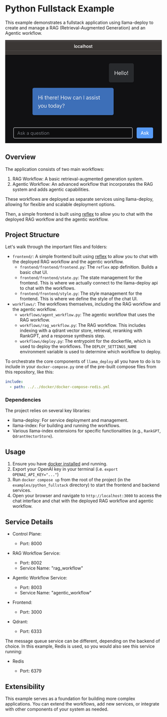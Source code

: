 # Python Fullstack Example

This example demonstrates a fullstack application using llama-deploy to create and manage a RAG (Retrieval-Augmented Generation) and an Agentic workflow.

![A sample of the deployed frontend.](./llama_deploy_frontend.png)

## Overview

The application consists of two main workflows:

1. RAG Workflow: A basic retrieval-augmented generation system.
2. Agentic Workflow: An advanced workflow that incorporates the RAG system and adds agentic capabilities.

These workflows are deployed as separate services using llama-deploy, allowing for flexible and scalable deployment options.

Then, a simple frontend is built using [reflex](https://reflex.dev/) to allow you to chat with the deployed RAG workflow and the agentic workflow.

## Project Structure

Let's walk through the important files and folders:

- `frontend/`: A simple frontend built using [reflex](https://reflex.dev/) to allow you to chat with the deployed RAG workflow and the agentic workflow.
  - `frontend/frontend/frontend.py`: The `reflex` app definition. Builds a basic chat UI.
  - `frontend/frontend/state.py`: The state management for the frontend. This is where we actually connect to the llama-deploy api to chat with the workflows.
  - `frontend/frontend/style.py`: The style management for the frontend. This is where we define the style of the chat UI.
- `workflows/`: The workflows themselves, including the RAG workflow and the agentic workflow.
  - `workflows/agent_workflow.py`: The agentic workflow that uses the RAG workflow.
  - `workflows/rag_workflow.py`: The RAG workflow. This includes indexing with a qdrant vector store, retrieval, reranking with RankGPT, and a response synthesis step.
  - `workflows/deploy.py`: The entrypoint for the dockerfile, which is used to deploy the workflows. The `DEPLOY_SETTINGS_NAME` environment variable is used to determine which workflow to deploy.

To orchestrate the core components of `llama_deploy` all you have to do is to include in your `docker-compose.py` one
of the pre-built compose files from this repository, like this:

```yaml
include:
  - path: ../../docker/docker-compose-redis.yml
```

### Dependencies

The project relies on several key libraries:

- llama-deploy: For service deployment and management.
- llama-index: For building and running the workflows.
- Various llama-index extensions for specific functionalities (e.g., `RankGPT`, `QdrantVectorStore`).

## Usage

1. Ensure you have [docker installed](https://docs.docker.com/engine/install/) and running.
2. Export your OpenAI key in your terminal (i.e. `export OPENAI_API_KEY="..."`)
3. Run `docker compose up` from the root of the project (in the `examples/python_fullstack` directory) to start the frontend and backend services.
4. Open your browser and navigate to `http://localhost:3000` to access the chat interface and chat with the deployed RAG workflow and agentic workflow.

## Service Details

- Control Plane:

  - Port: 8000

- RAG Workflow Service:

  - Port: 8002
  - Service Name: "rag_workflow"

- Agentic Workflow Service:

  - Port: 8003
  - Service Name: "agentic_workflow"

- Frontend:

  - Port: 3000

- Qdrant:
  - Port: 6333

The message queue service can be different, depending on the backend of choice. In this example, Redis is used, so
you would also see this service running:

- Redis

  - Port: 6379

## Extensibility

This example serves as a foundation for building more complex applications. You can extend the workflows, add new services, or integrate with other components of your system as needed.
